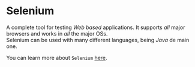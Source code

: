 # Selenium

A complete tool for testing *Web based* applications. It supports *all* major browsers and works in *all* the major OSs.  
Selenium can be used with many different languages, being *Java* de main one.

You can learn more about `Selenium` [here](notes/index.md).